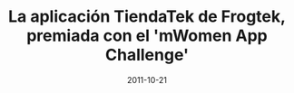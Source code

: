 ---
title: La aplicación TiendaTek de Frogtek, premiada con el 'mWomen App Challenge'
date: 2011-10-21
external_link: https://www.20minutos.es/noticia/966817/0/
thumbnail: /assets/press/20110221-20-minutos.png
---